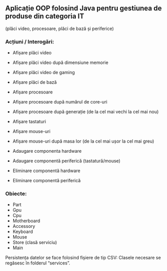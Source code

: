 ﻿## Aplicație OOP folosind Java pentru gestiunea de produse din categoria IT
(plăci video, procesoare, plăci de bază și periferice)


### Acțiuni / Interogări:
 - Afișare plăci video
 - Afișare plăci video după dimensiune memorie
 - Afișare plăci video de gaming
 - Afișare plăci de bază
 - Afișare procesoare
 - Afișare procesoare după numărul de core-uri
 - Afișare procesoare după generație (de la cel mai vechi la cel mai nou)


 - Afișare tastaturi
 - Afișare mouse-uri
 - Afișare mouse-uri după masa lor (de la cel mai ușor la cel mai greu)
 
 - Adaugare componenta hardware
 - Adaugare componentă periferică (tastatură/mouse)


 - Eliminare componentă hardware
 - Eliminare componentă periferică


### Obiecte:
 - Part
 - Gpu
 - Cpu
 - Motherboard
 - Accessory
 - Keyboard
 - Mouse
 - Store (clasă serviciu)
 - Main


Persistența datelor se face folosind fișiere de tip CSV: Clasele necesare se regăsesc în folderul “services”.